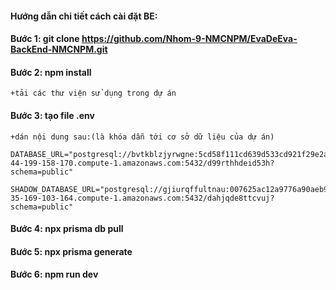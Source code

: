 #### Hướng dẫn chi tiết cách cài đặt BE:
#### Bước 1: git clone https://github.com/Nhom-9-NMCNPM/EvaDeEva-BackEnd-NMCNPM.git
#### Bước 2: npm install 
    +tải các thư viện sử dụng trong dự án
#### Bước 3: tạo file .env
    +dán nội dung sau:(là khóa dẫn tới cơ sở dữ liệu của dự án)
        DATABASE_URL="postgresql://bvtkblzjyrwgne:5cd58f111cd639d533cd921f29e2acfeb578e4d026632e868aaaadf66ac1deea@ec2-44-199-158-170.compute-1.amazonaws.com:5432/d99rthhdeid53h?schema=public"
        SHADOW_DATABASE_URL="postgresql://gjiurqffultnau:007625ac12a9776a90aeb91173f95777acf4226c35061f51b70e86401d89e168@ec2-35-169-103-164.compute-1.amazonaws.com:5432/dahjqde8ttcvuj?schema=public"
#### Bước 4: npx prisma db pull
#### Bước 5: npx prisma generate
#### Bước 6: npm run dev
